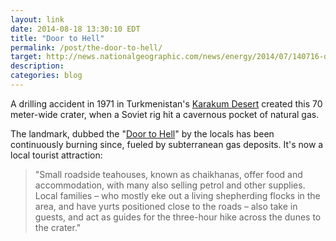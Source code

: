 ```yaml
---
layout: link
date: 2014-08-18 13:30:10 EDT
title: "Door to Hell"
permalink: /post/the-door-to-hell/
target: http://news.nationalgeographic.com/news/energy/2014/07/140716-door-to-hell-darvaza-crater-george-kourounis-expedition/
description:
categories: blog
---
```


A drilling accident in 1971 in Turkmenistan's [Karakum Desert](https://en.wikipedia.org/wiki/Karakum_Desert) created this 70 meter-wide crater, when a Soviet rig hit a cavernous pocket of natural gas.

The landmark, dubbed the "[Door to Hell](https://en.wikipedia.org/wiki/Door_to_Hell)" by the locals has been continuously burning since, fueled by subterranean gas deposits. It's now a local tourist attraction:

>"Small roadside teahouses, known as chaikhanas, offer food and accommodation, with many also selling petrol and other supplies. Local families – who mostly eke out a living shepherding flocks in the area, and have yurts positioned close to the roads – also take in guests, and act as guides for the three-hour hike across the dunes to the crater."

